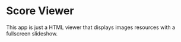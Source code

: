 Score Viewer
============

This app is just a HTML viewer that displays images resources with a fullscreen slideshow.
